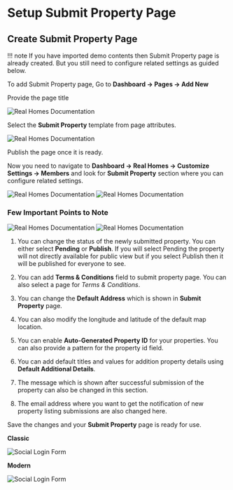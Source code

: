 # Setup Submit Property Page

## Create Submit Property Page

!!! note
    If you have imported demo contents then Submit Property page is already created. But you still need to configure related settings as guided below.

To add Submit Property page, Go to **Dashboard → Pages → Add New**

Provide the page title 

![Real Homes Documentation](images/member-pages/submit-property-title-gutenberg.png)

Select the **Submit Property** template from page attributes.

![Real Homes Documentation](images/member-pages/submit-property-template.png)

Publish the page once it is ready. 

Now you need to navigate to **Dashboard → Real Homes → Customize Settings → Members** and look for **Submit Property** section where you can configure related settings.

![Real Homes Documentation](images/member-pages/members-customizer.png) ![Real Homes Documentation](images/member-pages/submit-property-panel.png)

### Few Important Points to Note

![Real Homes Documentation](images/member-pages/submit-property-customizer-settings.png) ![Real Homes Documentation](images/member-pages/submit-property-customizer-settings-2.png)

1. You can change the status of the newly submitted property. You can either select **Pending** or **Publish**. If you will select Pending the property will not directly available for public view but if you select Publish then it will be published for everyone to see.

2. You can add **Terms & Conditions** field to submit property page. You can also select a page for *Terms & Conditions*.

3. You can change the **Default Address** which is shown in **Submit Property** page.

4. You can also modify the longitude and latitude of the default map location.

5. You can enable **Auto-Generated Property ID** for your properties. You can also provide a pattern for the property id field.

6. You can add default titles and values for addition property details using **Default Additional Details**.

7. The message which is shown after successful submission of the property can also be changed in this section.

8. The email address where you want to get the notification of new property listing submissions are also changed here.

Save the changes and your **Submit Property** page is ready for use. 

**Classic**

![Social Login Form](images/member-pages/submit-property-front-end.png)

**Modern**

![Social Login Form](images/member-pages/submit-property-front-end-mod.png)
